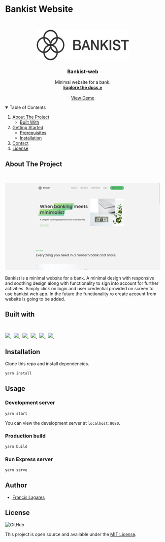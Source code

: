 # Bankist Website

<br />
<p align="center">
  <a href="https://bankist-website-francislagares.netlify.app/">
    <img src="./src/images/logo.png" alt="Logo" width="300" height="100">
  </a>

  <h3 align="center">Bankist-web</h3>

  <p align="center">
    Minimal website for a bank.
    <br />
    <a href="#about-the-project"><strong>Explore the docs »</strong></a>
    <br />
    <br />
    <a href="https://bankist-website-francislagares.netlify.app/">View Demo</a>
  </p>
</p>

<!-- TABLE OF CONTENTS -->
<details open="open">
  <summary>Table of Contents</summary>
  <ol>
    <li>
      <a href="#about-the-project">About The Project</a>
      <ul>
        <li><a href="#built-with">Built With</a></li>
      </ul>
    </li>
    <li>
      <a href="#getting-started">Getting Started</a>
      <ul>
        <li><a href="#prerequisites">Prerequisites</a></li>
        <li><a href="#installation">Installation</a></li>
      </ul>
    </li>
    <li><a href="#author">Contact</a></li>
    <li><a href="#license">License</a></li>
  </ol>
</details>

<!-- ABOUT THE PROJECT -->

## About The Project

<br />

[![Product Name Screen Shot][product-screenshot]](https://bankist-website-francislagares.netlify.app/)

Bankist is a minimal website for a bank. A minimal design with responsive and soothing design
along with functionality to sign into account for further activities. Simply click on login and user credential provided on screen to use bankist web app. In the future the functionality ro create account from website is going to be added.

## Built with

<br />

<p>
  <a href='https://developer.mozilla.org/en-US/docs/Web/Guide/HTML/HTML5'>
    <img src="https://img.shields.io/badge/html5-e34f26.svg?&style=for-the-badge&logo=html5&logoColor=white" />
  </a>
  &nbsp;
  <a href='https://developer.mozilla.org/en-US/docs/Web/CSS'>
    <img src="https://img.shields.io/badge/css3-1572B6.svg?&style=for-the-badge&logo=css3&logoColor=white" />
  </a>
  &nbsp;
  <a href='https://sass-lang.com/'>
    <img src="https://img.shields.io/badge/sass-cc6699.svg?&style=for-the-badge&logo=sass&logoColor=white" />
  </a>
  &nbsp;
 
  <a href='https://developer.mozilla.org/en-US/docs/Web/JavaScript/Guide'>
    <img src="https://img.shields.io/badge/javascript-F7DF1E.svg?&style=for-the-badge&logo=javascript&logoColor=black" />
  </a>
  &nbsp;
  <a href='https://www.typescriptlang.org/'>
    <img src="https://img.shields.io/badge/typescript-007ACC.svg?&style=for-the-badge&logo=typescript&logoColor=white" />
  </a>
  &nbsp;
  <a href='https://webpack.js.org/'>
    <img src="https://img.shields.io/badge/webpack%205-8DD6F9.svg?style=for-the-badge&logo=webpack&logoColor=black" />
  </a>
  &nbsp;
  
</p>


[product-screenshot]: ./src/images/screenshot.jpg


## Installation

Clone this repo and install dependencies.

```bash
yarn install
```

## Usage

### Development server

```bash
yarn start
```

You can view the development server at `localhost:8080`.

### Production build

```bash
yarn build
```

### Run Express server

```bash
yarn serve
```

## Author

- [Francis Lagares](https://www.linkedin.com/in/francislagares)

## License

![GitHub](https://img.shields.io/github/license/francislagares/bankist-website?style=for-the-badge)


This project is open source and available under the [MIT License](LICENSE).
